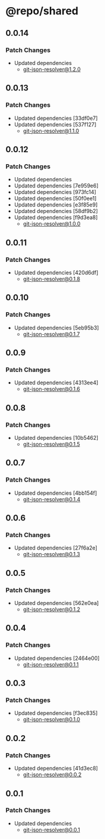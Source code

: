 # @repo/shared

## 0.0.14

### Patch Changes

- Updated dependencies
  - git-json-resolver@1.2.0

## 0.0.13

### Patch Changes

- Updated dependencies [33df0e7]
- Updated dependencies [537f127]
  - git-json-resolver@1.1.0

## 0.0.12

### Patch Changes

- Updated dependencies
- Updated dependencies [7e959e6]
- Updated dependencies [973fc14]
- Updated dependencies [50f0ee1]
- Updated dependencies [e3f85e9]
- Updated dependencies [58df9b2]
- Updated dependencies [f9d3ea8]
  - git-json-resolver@1.0.0

## 0.0.11

### Patch Changes

- Updated dependencies [420d6df]
  - git-json-resolver@0.1.8

## 0.0.10

### Patch Changes

- Updated dependencies [5eb95b3]
  - git-json-resolver@0.1.7

## 0.0.9

### Patch Changes

- Updated dependencies [4313ee4]
  - git-json-resolver@0.1.6

## 0.0.8

### Patch Changes

- Updated dependencies [10b5462]
  - git-json-resolver@0.1.5

## 0.0.7

### Patch Changes

- Updated dependencies [4bb154f]
  - git-json-resolver@0.1.4

## 0.0.6

### Patch Changes

- Updated dependencies [27f6a2e]
  - git-json-resolver@0.1.3

## 0.0.5

### Patch Changes

- Updated dependencies [562e0ea]
  - git-json-resolver@0.1.2

## 0.0.4

### Patch Changes

- Updated dependencies [2464e00]
  - git-json-resolver@0.1.1

## 0.0.3

### Patch Changes

- Updated dependencies [f3ec835]
  - git-json-resolver@0.1.0

## 0.0.2

### Patch Changes

- Updated dependencies [41d3ec8]
  - git-json-resolver@0.0.2

## 0.0.1

### Patch Changes

- Updated dependencies
  - git-json-resolver@0.0.1

